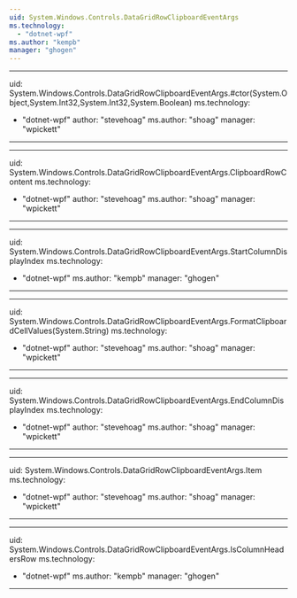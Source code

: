 ```yaml
---
uid: System.Windows.Controls.DataGridRowClipboardEventArgs
ms.technology: 
  - "dotnet-wpf"
ms.author: "kempb"
manager: "ghogen"
---
```


---
uid: System.Windows.Controls.DataGridRowClipboardEventArgs.#ctor(System.Object,System.Int32,System.Int32,System.Boolean)
ms.technology: 
  - "dotnet-wpf"
author: "stevehoag"
ms.author: "shoag"
manager: "wpickett"
---

---
uid: System.Windows.Controls.DataGridRowClipboardEventArgs.ClipboardRowContent
ms.technology: 
  - "dotnet-wpf"
author: "stevehoag"
ms.author: "shoag"
manager: "wpickett"
---

---
uid: System.Windows.Controls.DataGridRowClipboardEventArgs.StartColumnDisplayIndex
ms.technology: 
  - "dotnet-wpf"
ms.author: "kempb"
manager: "ghogen"
---

---
uid: System.Windows.Controls.DataGridRowClipboardEventArgs.FormatClipboardCellValues(System.String)
ms.technology: 
  - "dotnet-wpf"
author: "stevehoag"
ms.author: "shoag"
manager: "wpickett"
---

---
uid: System.Windows.Controls.DataGridRowClipboardEventArgs.EndColumnDisplayIndex
ms.technology: 
  - "dotnet-wpf"
author: "stevehoag"
ms.author: "shoag"
manager: "wpickett"
---

---
uid: System.Windows.Controls.DataGridRowClipboardEventArgs.Item
ms.technology: 
  - "dotnet-wpf"
author: "stevehoag"
ms.author: "shoag"
manager: "wpickett"
---

---
uid: System.Windows.Controls.DataGridRowClipboardEventArgs.IsColumnHeadersRow
ms.technology: 
  - "dotnet-wpf"
ms.author: "kempb"
manager: "ghogen"
---
